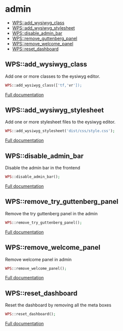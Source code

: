 # admin

- [WPS::add_wysiwyg_class](#WPS_add_wysiwyg_class)
- [WPS::add_wysiwyg_stylesheet](#WPS_add_wysiwyg_stylesheet)
- [WPS::disable_admin_bar](#WPS_disable_admin_bar)
- [WPS::remove_guttenberg_panel](#WPS_remove_guttenberg_panel)
- [WPS::remove_welcome_panel](#WPS_remove_welcome_panel)
- [WPS::reset_dashboard](#WPS_reset_dashboard)
<a name="WPS_add_wysiwyg_class"></a>
## WPS::add_wysiwyg_class
Add one or more classes to the eysiwyg editor.

```php
WPS::add_wysiwyg_class(['tf,'vr']);
```

[Full documentation](/doc/src/functions/admin/add_wysiwyg_class.md)

<a name="WPS_add_wysiwyg_stylesheet"></a>
## WPS::add_wysiwyg_stylesheet
Add one or more stylesheet files to the eysiwyg editor.

```php
WPS::add_wysiwyg_stylesheet('dist/css/style.css');
```

[Full documentation](/doc/src/functions/admin/add_wysiwyg_stylesheet.md)

<a name="WPS_disable_admin_bar"></a>
## WPS::disable_admin_bar
Disable the admin bar in the frontend

```php
WPS::disable_admin_bar();
```

[Full documentation](/doc/src/functions/admin/disable_admin_bar.md)

<a name="WPS_remove_try_guttenberg_panel"></a>
## WPS::remove_try_guttenberg_panel
Remove the try guttenberg panel in the admin

```php
WPS::remove_try_guttenberg_panel();
```

[Full documentation](/doc/src/functions/admin/remove_guttenberg_panel.md)

<a name="WPS_remove_welcome_panel"></a>
## WPS::remove_welcome_panel
Remove welcome panel in admin

```php
WPS::remove_welcome_panel();
```

[Full documentation](/doc/src/functions/admin/remove_welcome_panel.md)

<a name="WPS_reset_dashboard"></a>
## WPS::reset_dashboard
Reset the dashboard by removing all the meta boxes

```php
WPS::reset_dashboard();
```

[Full documentation](/doc/src/functions/admin/reset_dashboard.md)
